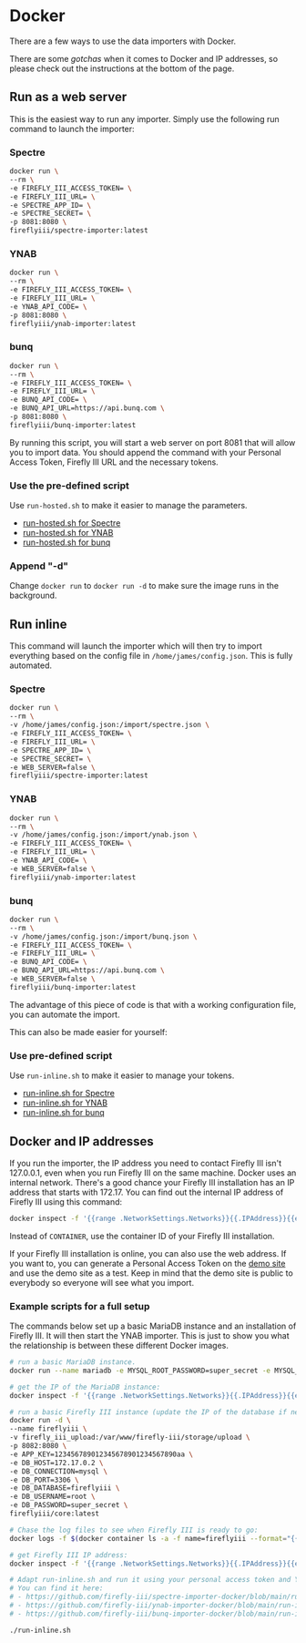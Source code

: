 # Docker

There are a few ways to use the data importers with Docker.

There are some *gotchas* when it comes to Docker and IP addresses, so please check out the instructions at the bottom of the page.

## Run as a web server

This is the easiest way to run any importer. Simply use the following run command to launch the importer:

### Spectre

```bash
docker run \
--rm \
-e FIREFLY_III_ACCESS_TOKEN= \
-e FIREFLY_III_URL= \
-e SPECTRE_APP_ID= \
-e SPECTRE_SECRET= \
-p 8081:8080 \
fireflyiii/spectre-importer:latest
```

### YNAB

```bash
docker run \
--rm \
-e FIREFLY_III_ACCESS_TOKEN= \
-e FIREFLY_III_URL= \
-e YNAB_API_CODE= \
-p 8081:8080 \
fireflyiii/ynab-importer:latest
```

### bunq

```bash
docker run \
--rm \
-e FIREFLY_III_ACCESS_TOKEN= \
-e FIREFLY_III_URL= \
-e BUNQ_API_CODE= \
-e BUNQ_API_URL=https://api.bunq.com \
-p 8081:8080 \
fireflyiii/bunq-importer:latest
```

By running this script, you will start a web server on port 8081 that will allow you to import data. You should append the command with your Personal Access Token, Firefly III URL and the necessary tokens.

### Use the pre-defined script

Use `run-hosted.sh` to make it easier to manage the parameters.

- [run-hosted.sh for Spectre](https://raw.githubusercontent.com/firefly-iii/spectre-importer-docker/main/run-hosted.sh)
- [run-hosted.sh for YNAB](https://raw.githubusercontent.com/firefly-iii/ynab-importer-docker/main/run-hosted.sh)
- [run-hosted.sh for bunq](https://raw.githubusercontent.com/firefly-iii/bunq-importer-docker/main/run-hosted.sh)

### Append "-d"

Change `docker run` to `docker run -d` to make sure the image runs in the background.

## Run inline

This command will launch the importer which will then try to import everything based on the config file in `/home/james/config.json`. This is fully automated.

### Spectre

```bash
docker run \
--rm \
-v /home/james/config.json:/import/spectre.json \
-e FIREFLY_III_ACCESS_TOKEN= \
-e FIREFLY_III_URL= \
-e SPECTRE_APP_ID= \
-e SPECTRE_SECRET= \
-e WEB_SERVER=false \
fireflyiii/spectre-importer:latest
```

### YNAB

```bash
docker run \
--rm \
-v /home/james/config.json:/import/ynab.json \
-e FIREFLY_III_ACCESS_TOKEN= \
-e FIREFLY_III_URL= \
-e YNAB_API_CODE= \
-e WEB_SERVER=false \
fireflyiii/ynab-importer:latest
```

### bunq

```bash
docker run \
--rm \
-v /home/james/config.json:/import/bunq.json \
-e FIREFLY_III_ACCESS_TOKEN= \
-e FIREFLY_III_URL= \
-e BUNQ_API_CODE= \
-e BUNQ_API_URL=https://api.bunq.com \
-e WEB_SERVER=false \
fireflyiii/bunq-importer:latest
```

The advantage of this piece of code is that with a working configuration file, you can automate the import.

This can also be made easier for yourself:

### Use pre-defined script

Use `run-inline.sh` to make it easier to manage your tokens.

- [run-inline.sh for Spectre](https://raw.githubusercontent.com/firefly-iii/spectre-importer-docker/main/run-inline.sh)
- [run-inline.sh for YNAB](https://raw.githubusercontent.com/firefly-iii/ynab-importer-docker/main/run-inline.sh)
- [run-inline.sh for bunq](https://raw.githubusercontent.com/firefly-iii/bunq-importer-docker/main/run-inline.sh)

## Docker and IP addresses

If you run the importer, the IP address you need to contact Firefly III isn't 127.0.0.1, even when you run Firefly III on the same machine. Docker uses an internal network. There's a good chance your Firefly III installation has an IP address that starts with 172.17. You can find out the internal IP address of Firefly III using this command:

```bash
docker inspect -f '{{range .NetworkSettings.Networks}}{{.IPAddress}}{{end}}' CONTAINER
```

Instead of `CONTAINER`, use the container ID of your Firefly III installation.

If your Firefly III installation is online, you can also use the web address. If you want to, you can generate a Personal Access Token on the [demo site](https://demo.firefly-iii.org/) and use the demo site as a test. Keep in mind that the demo site is public to everybody so everyone will see what you import.

### Example scripts for a full setup

The commands below set up a basic MariaDB instance and an installation of Firefly III. It will then start the YNAB importer. This is just to show you what the relationship is between these different Docker images.

```bash
# run a basic MariaDB instance.
docker run --name mariadb -e MYSQL_ROOT_PASSWORD=super_secret -e MYSQL_DATABASE=fireflyiii -d mariadb:latest

# get the IP of the MariaDB instance:
docker inspect -f '{{range .NetworkSettings.Networks}}{{.IPAddress}}{{end}}' mariadb

# run a basic Firefly III instance (update the IP of the database if necessary)
docker run -d \
--name fireflyiii \
-v firefly_iii_upload:/var/www/firefly-iii/storage/upload \
-p 8082:8080 \
-e APP_KEY=123456789012345678901234567890aa \
-e DB_HOST=172.17.0.2 \
-e DB_CONNECTION=mysql \
-e DB_PORT=3306 \
-e DB_DATABASE=fireflyiii \
-e DB_USERNAME=root \
-e DB_PASSWORD=super_secret \
fireflyiii/core:latest

# Chase the log files to see when Firefly III is ready to go:
docker logs -f $(docker container ls -a -f name=fireflyiii --format="{{.ID}}")

# get Firefly III IP address:
docker inspect -f '{{range .NetworkSettings.Networks}}{{.IPAddress}}{{end}}' $(docker container ls -a -f name=fireflyiii --format="{{.ID}}")

# Adapt run-inline.sh and run it using your personal access token and YNAB API token
# You can find it here:
# - https://github.com/firefly-iii/spectre-importer-docker/blob/main/run-inline.sh
# - https://github.com/firefly-iii/ynab-importer-docker/blob/main/run-inline.sh
# - https://github.com/firefly-iii/bunq-importer-docker/blob/main/run-inline.sh

./run-inline.sh

```
